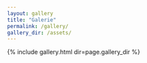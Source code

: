 ```yaml
---
layout: gallery
title: "Galerie"
permalink: /gallery/
gallery_dir: /assets/
---
```


{% include gallery.html dir=page.gallery_dir %}
